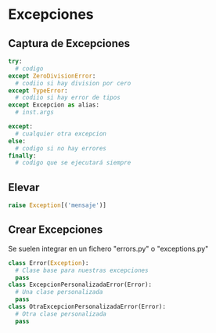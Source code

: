 # Excepciones

## Captura de Excepciones

```python
try:
  # codigo
except ZeroDivisionError:
  # codiio si hay division por cero
except TypeError:
  # codiio si hay error de tipos
except Excepcion as alias:
  # inst.args

except:
  # cualquier otra excepcion
else:
  # codigo si no hay errores
finally:
  # codigo que se ejecutará siempre

```

## Elevar 
```python
raise Exception[('mensaje')]
```

## Crear Excepciones
Se suelen integrar en un fichero "errors.py" o "exceptions.py"
```python
class Error(Exception):
  # Clase base para nuestras excepciones
  pass
class ExcepcionPersonalizadaError(Error):
  # Una clase personalizada
  pass
class OtraExcepcionPersonalizadaError(Error):
  # Otra clase personalizada
  pass
```

